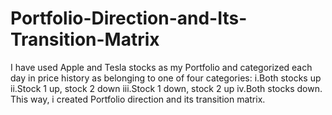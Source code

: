 # Portfolio-Direction-and-Its-Transition-Matrix
I have used Apple and Tesla stocks as my Portfolio and categorized each day in price history as belonging to one of four categories: i.Both stocks up ii.Stock 1 up, stock 2 down iii.Stock 1 down, stock 2 up iv.Both stocks down. This way, i created Portfolio direction and its transition matrix. 
